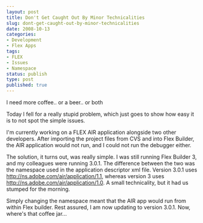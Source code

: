```yaml
---
layout: post
title: Don't Get Caught Out By Minor Technicalities
slug: dont-get-caught-out-by-minor-technicalities
date: 2008-10-13
categories:
- Development
- Flex Apps
tags:
- FLEX
- Issues
- Namespace
status: publish
type: post
published: true
---
```

<p>I need more coffee.. or a beer.. or both</p>
<p>Today I fell for a really stupid problem, which just goes to show how easy it is to not spot the simple issues.</p>
<p>I'm currently working on a FLEX AIR application alongside two other developers. After importing the project files from CVS and into Flex Builder, the AIR application would not run, and I could not run the debugger either.</p>
<p>The solution, it turns out, was really simple. I was still running Flex Builder 3, and my colleagues were running 3.0.1. The difference between the two was the namespace used in the application descriptor xml file. Version 3.0.1 uses <a href="http://ns.adobe.com/air/application/1.1">http://ns.adobe.com/air/application/1.1</a>, whereas version 3 uses <a href="http://ns.adobe.com/air/application/1.0">http://ns.adobe.com/air/application/1.0</a>. A small technicality, but it had us stumped for the morning.</p>
<p>Simply changing the namespace meant that the AIR app would run from within Flex builder. Rest assured, I am now updating to version 3.0.1. Now, where's that coffee jar...</p>
